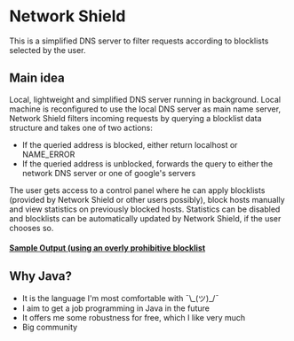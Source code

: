 # Network Shield

This is a simplified DNS server to filter requests according to blocklists selected by the user.

## Main idea
Local, lightweight and simplified DNS server running in background. Local machine is reconfigured to use the local DNS server as main name server, Network Shield filters incoming requests by querying a blocklist data structure and takes one of two actions:
- If the queried address is blocked, either return localhost or NAME_ERROR
- If the queried address is unblocked, forwards the query to either the network DNS server or one of google's servers

The user gets access to a control panel where he can apply blocklists (provided by Network Shield or other users possibly), block hosts manually and view statistics on previously blocked hosts. Statistics can be disabled and blocklists can be automatically updated by Network Shield, if the user chooses so.

#### [Sample Output (using an overly prohibitive blocklist](/sample_output.txt)


## Why Java?

 - It is the language I'm most comfortable with ¯\\\_(ツ)_/¯
 - I aim to get a job programming in Java in the future
 - It offers me some robustness for free, which I like very much
 - Big community
